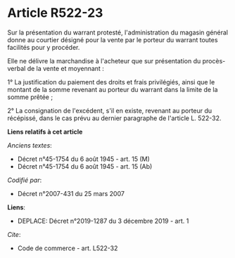 # Article R522-23

Sur la présentation du warrant protesté, l'administration du magasin général donne au courtier désigné pour la vente par le
porteur du warrant toutes facilités pour y procéder. 

Elle ne délivre la marchandise à l'acheteur que sur présentation du procès-verbal de la vente et moyennant : 

1° La justification du paiement des droits et frais privilégiés, ainsi que le montant de la somme revenant au porteur du
warrant dans la limite de la somme prêtée ; 

2° La consignation de l'excédent, s'il en existe, revenant au porteur du récépissé, dans le cas prévu au dernier paragraphe
de l'article L. 522-32.

**Liens relatifs à cet article**

_Anciens textes_:

  - Décret n°45-1754 du 6 août 1945 - art. 15 (M)
  - Décret n°45-1754 du 6 août 1945 - art. 15 (Ab)

_Codifié par_:

  - Décret n°2007-431 du 25 mars 2007

**Liens**:

  - DEPLACE: Décret n°2019-1287 du 3 décembre 2019 - art. 1

_Cite_:

  - Code de commerce - art. L522-32
